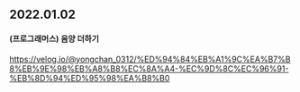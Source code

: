 ## 2022.01.02
#### (프로그래머스) 음양 더하기
https://velog.io/@yongchan_0312/%ED%94%84%EB%A1%9C%EA%B7%B8%EB%9E%98%EB%A8%B8%EC%8A%A4-%EC%9D%8C%EC%96%91-%EB%8D%94%ED%95%98%EA%B8%B0
